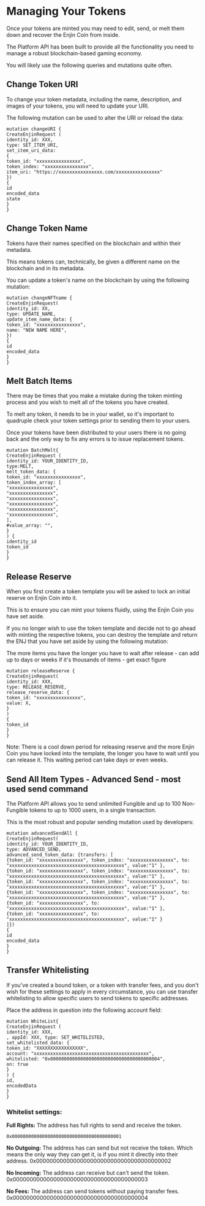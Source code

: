 # Managing Your Tokens
Once your tokens are minted you may need to edit, send, or melt them down and recover the Enjin Coin from inside.

The Platform API has been built to provide all the functionality you need to manage a robust blockchain-based gaming economy. 

You will likely use the following queries and mutations quite often.


## Change Token URI 
To change your token metadata, including the name, description, and images of your tokens, you will need to update your URI.

The following mutation can be used to alter the URI or reload the data:

```gql
mutation changeURI {
CreateEnjinRequest (
identity_id: XXX,
type: SET_ITEM_URI,
set_item_uri_data:
{
token_id: "xxxxxxxxxxxxxxxx",
token_index: "xxxxxxxxxxxxxxxx",
item_uri: "https://xxxxxxxxxxxxxxxx.com/xxxxxxxxxxxxxxxx"
})
{
id
encoded_data
state
}
}
```

## Change Token Name
Tokens have their names specified on the blockchain and within their metadata. 

This means tokens can, technically, be given a different name on the blockchain and in its metadata.

You can update a token's name on the blockchain by using the following mutation:

```gql
mutation changeNFTname {
CreateEnjinRequest(
identity_id: XX,
type: UPDATE_NAME,
update_item_name_data: {
token_id: "xxxxxxxxxxxxxxxx",
name: "NEW NAME HERE",
})
{
id
encoded_data
}
}
```

## Melt Batch Items
There may be times that you make a mistake during the token minting process and you wish to melt all of the tokens you have created. 

To melt any token, it needs to be in your wallet, so it's important to quadruple check your token settings prior to sending them to your users.

Once your tokens have been distributed to your users there is no going back and the only way to fix any errors is to issue replacement tokens.


```gql
mutation BatchMelt{
CreateEnjinRequest (
identity_id: YOUR_IDENTITY_ID,
type:MELT,
melt_token_data: {
token_id: "xxxxxxxxxxxxxxxx",
token_index_array: [
"xxxxxxxxxxxxxxxx",
"xxxxxxxxxxxxxxxx",
"xxxxxxxxxxxxxxxx",
"xxxxxxxxxxxxxxxx",
"xxxxxxxxxxxxxxxx",
"xxxxxxxxxxxxxxxx",
],
#value_array: "",
}
) {
identity_id
token_id
}
}
```

## Release Reserve
When you first create a token template you will be asked to lock an initial reserve on Enjin Coin into it.

This is to ensure you can mint your tokens fluidly, using the Enjin Coin you have set aside.

If you no longer wish to use the token template and decide not to go ahead with minting the respective tokens, you can destroy the template and return the ENJ that you have set aside by using the following mutation:

The more items you have the longer you have to wait after release - can add up to days or weeks if it's thousands of items - get exact figure

```gql
mutation releaseReserve {
CreateEnjinRequest(
identity_id: XXX,
type: RELEASE_RESERVE,
release_reserve_data: {
token_id: "xxxxxxxxxxxxxxxx",
value: X,
}
)
{
token_id
}
}
```
Note: There is a cool down period for releasing reserve and the more Enjin Coin you have locked into the template, the longer you have to wait until you can release it. This waiting period can take days or even weeks.

## Send All Item Types - Advanced Send - most used send command
The Platform API allows you to send unlimited Fungible and up to 100 Non-Fungible tokens to up to 1000 users, in a single transaction.

This is the most robust and popular sending mutation used by developers:

```gql
mutation advancedSendAll {
CreateEnjinRequest(
identity_id: YOUR_IDENTITY_ID,
type: ADVANCED_SEND,
advanced_send_token_data: {transfers: [
{token_id: "xxxxxxxxxxxxxxxx", token_index: "xxxxxxxxxxxxxxxx", to: "xxxxxxxxxxxxxxxxxxxxxxxxxxxxxxxxxxxxxxxxxx", value:"1" },
{token_id: "xxxxxxxxxxxxxxxx", token_index: "xxxxxxxxxxxxxxxx", to: "xxxxxxxxxxxxxxxxxxxxxxxxxxxxxxxxxxxxxxxxxx", value:"1" },
{token_id: "xxxxxxxxxxxxxxxx", token_index: "xxxxxxxxxxxxxxxx", to: "xxxxxxxxxxxxxxxxxxxxxxxxxxxxxxxxxxxxxxxxxx", value:"1" },
{token_id: "xxxxxxxxxxxxxxxx", token_index: "xxxxxxxxxxxxxxxx", to: "xxxxxxxxxxxxxxxxxxxxxxxxxxxxxxxxxxxxxxxxxx", value:"1" },
{token_id: "xxxxxxxxxxxxxxxx", to: "xxxxxxxxxxxxxxxxxxxxxxxxxxxxxxxxxxxxxxxxxx", value:"1" },
{token_id: "xxxxxxxxxxxxxxxx", to: "xxxxxxxxxxxxxxxxxxxxxxxxxxxxxxxxxxxxxxxxxx", value:"1" }
]})
{
id
encoded_data
}
}
```

## Transfer Whitelisting
If you've created a bound token, or a token with transfer fees, and you don't wish for these settings to apply in every circumstance, you can use transfer whitelisting to allow specific users to send tokens to specific addresses.

Place the address in question into the following account field:

```gql
mutation WhiteList{
CreateEnjinRequest (
identity_id: XXX,
, appId: XXX, type: SET_WHITELISTED,
set_whitelisted_data: {
token_id: "XXXXXXXXXXXXXXXXX",
account: "xxxxxxxxxxxxxxxxxxxxxxxxxxxxxxxxxxxxxxxxxx",
whitelisted: "0x0000000000000000000000000000000000000004",
on: true
}
) {
id,
encodedData
}
}
```

### Whitelist settings:
**Full Rights:** The address has full rights to send and receive the token.
```gql
0x0000000000000000000000000000000000000001
```

**No Outgoing:** The address has can send but not receive the token. Which means the only way they can get it, is if you mint it directly into their address.
0x0000000000000000000000000000000000000002

**No Incoming:** The address can receive but can't send the token. 
0x0000000000000000000000000000000000000003

**No Fees:** The address can send tokens without paying transfer fees.
0x0000000000000000000000000000000000000004
